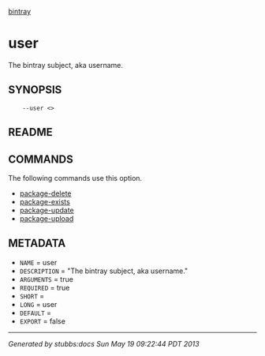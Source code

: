[bintray](../../index.html)

# user

The bintray subject, aka username.

## SYNOPSIS

        --user <>

## README



## COMMANDS

The following commands use this option.

* [package-delete](../../commands/package-delete/index.html)
* [package-exists](../../commands/package-exists/index.html)
* [package-update](../../commands/package-update/index.html)
* [package-upload](../../commands/package-upload/index.html)

## METADATA

* `NAME` = user
* `DESCRIPTION` = "The bintray subject, aka username."
* `ARGUMENTS` = true
* `REQUIRED` = true
* `SHORT` = 
* `LONG` = user
* `DEFAULT` = 
* `EXPORT` = false

----

*Generated by stubbs:docs Sun May 19 09:22:44 PDT 2013*

